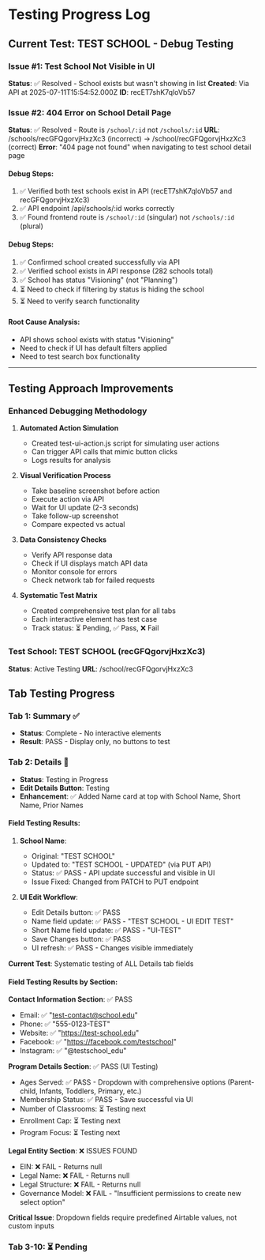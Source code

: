 # Testing Progress Log

## Current Test: TEST SCHOOL - Debug Testing

### Issue #1: Test School Not Visible in UI
**Status**: ✅ Resolved - School exists but wasn't showing in list
**Created**: Via API at 2025-07-11T15:54:52.000Z
**ID**: recET7shK7qloVb57

### Issue #2: 404 Error on School Detail Page
**Status**: ✅ Resolved - Route is `/school/:id` not `/schools/:id`
**URL**: /schools/recGFQgorvjHxzXc3 (incorrect) → /school/recGFQgorvjHxzXc3 (correct)
**Error**: "404 page not found" when navigating to test school detail page

#### Debug Steps:
1. ✅ Verified both test schools exist in API (recET7shK7qloVb57 and recGFQgorvjHxzXc3)
2. ✅ API endpoint /api/schools/:id works correctly
3. ✅ Found frontend route is `/school/:id` (singular) not `/schools/:id` (plural)

#### Debug Steps:
1. ✅ Confirmed school created successfully via API
2. ✅ Verified school exists in API response (282 schools total)
3. ✅ School has status "Visioning" (not "Planning")
4. ⏳ Need to check if filtering by status is hiding the school
5. ⏳ Need to verify search functionality

#### Root Cause Analysis:
- API shows school exists with status "Visioning"
- Need to check if UI has default filters applied
- Need to test search box functionality

---

## Testing Approach Improvements

### Enhanced Debugging Methodology

1. **Automated Action Simulation**
   - Created test-ui-action.js script for simulating user actions
   - Can trigger API calls that mimic button clicks
   - Logs results for analysis

2. **Visual Verification Process**
   - Take baseline screenshot before action
   - Execute action via API
   - Wait for UI update (2-3 seconds)
   - Take follow-up screenshot
   - Compare expected vs actual

3. **Data Consistency Checks**
   - Verify API response data
   - Check if UI displays match API data
   - Monitor console for errors
   - Check network tab for failed requests

4. **Systematic Test Matrix**
   - Created comprehensive test plan for all tabs
   - Each interactive element has test case
   - Track status: ⏳ Pending, ✅ Pass, ❌ Fail

### Test School: TEST SCHOOL (recGFQgorvjHxzXc3)
**Status**: Active Testing
**URL**: /school/recGFQgorvjHxzXc3

## Tab Testing Progress

### Tab 1: Summary ✅
- **Status**: Complete - No interactive elements
- **Result**: PASS - Display only, no buttons to test

### Tab 2: Details 🔄
- **Status**: Testing in Progress
- **Edit Details Button**: Testing
- **Enhancement**: ✅ Added Name card at top with School Name, Short Name, Prior Names

#### Field Testing Results:
1. **School Name**: 
   - Original: "TEST SCHOOL"
   - Updated to: "TEST SCHOOL - UPDATED" (via PUT API)
   - Status: ✅ PASS - API update successful and visible in UI
   - Issue Fixed: Changed from PATCH to PUT endpoint

2. **UI Edit Workflow**:
   - Edit Details button: ✅ PASS
   - Name field update: ✅ PASS - "TEST SCHOOL - UI EDIT TEST"
   - Short Name field update: ✅ PASS - "UI-TEST"
   - Save Changes button: ✅ PASS
   - UI refresh: ✅ PASS - Changes visible immediately

**Current Test**: Systematic testing of ALL Details tab fields

#### Field Testing Results by Section:

**Contact Information Section**: ✅ PASS
- Email: ✅ "test-contact@school.edu" 
- Phone: ✅ "555-0123-TEST"
- Website: ✅ "https://test-school.edu"
- Facebook: ✅ "https://facebook.com/testschool"
- Instagram: ✅ "@testschool_edu"

**Program Details Section**: ✅ PASS (UI Testing)
- Ages Served: ✅ PASS - Dropdown with comprehensive options (Parent-child, Infants, Toddlers, Primary, etc.)
- Membership Status: ✅ PASS - Save successful via UI
- Number of Classrooms: ⏳ Testing next
- Enrollment Cap: ⏳ Testing next
- Program Focus: ⏳ Testing next

**Legal Entity Section**: ❌ ISSUES FOUND
- EIN: ❌ FAIL - Returns null
- Legal Name: ❌ FAIL - Returns null  
- Legal Structure: ❌ FAIL - Returns null
- Governance Model: ❌ FAIL - "Insufficient permissions to create new select option"

**Critical Issue**: Dropdown fields require predefined Airtable values, not custom inputs

### Tab 3-10: ⏳ Pending